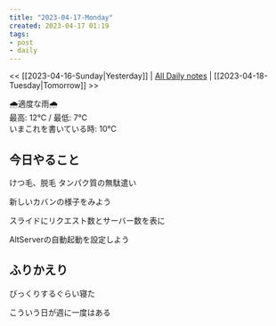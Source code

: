 ```yaml
---
title: "2023-04-17-Monday"
created: 2023-04-17 01:19
tags:
- post
- daily
---
```


<< [[2023-04-16-Sunday|Yesterday]] | [All Daily notes](/tags/daily) | [[2023-04-18-Tuesday|Tomorrow]] >>

🌧️適度な雨🌧️  
最高: 12℃ / 最低: 7℃  
いまこれを書いている時: 10℃

## 今日やること

けつ毛、脱毛
タンパク質の無駄遣い

新しいカバンの様子をみよう

スライドにリクエスト数とサーバー数を表に

AltServerの自動起動を設定しよう

## ふりかえり

びっくりするぐらい寝た

こういう日が週に一度はある